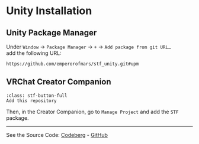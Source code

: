 # Unity Installation

## Unity Package Manager
Under `Window` → `Package Manager` → `+` → `Add package from git URL…​`\
add the following URL:
```
https://github.com/emperorofmars/stf_unity.git#upm
```

## VRChat Creator Companion

```{button-link} https://squirrelbite.github.io/vpm/
:class: stf-button-full
Add this repository
```
Then, in the Creator Companion, go to `Manage Project` and add the `STF` package.

---

See the Source Code: [Codeberg](https://codeberg.org/emperorofmars/stf_unity) - [GitHub](https://github.com/emperorofmars/stf_unity)
